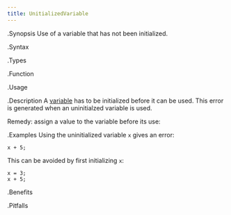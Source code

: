 ```yaml
---
title: UnitializedVariable
---
```


.Synopsis
Use of a variable that has not been initialized.

.Syntax

.Types

.Function
       
.Usage

.Description
A [variable]((Rascal:Declarations-Variable)) has to be initialized before it can be used.
This error is generated when an uninitialzed variable is used.

Remedy: assign a value to the variable before its use:

.Examples
Using the uninitialized variable `x` gives an error:
```rascal-shell,error
x + 5;
```
This can be avoided by first initializing `x`:
```rascal-shell,continue,error
x = 3;
x + 5;
```

.Benefits

.Pitfalls

